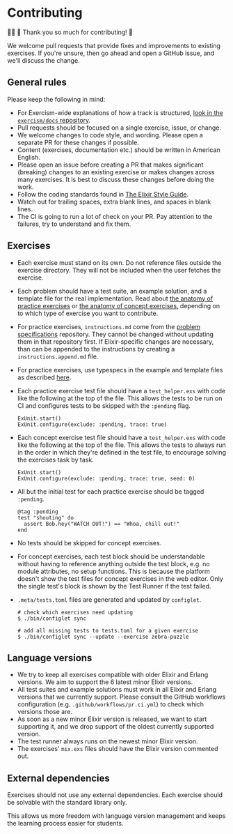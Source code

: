 # Contributing

👋🏽 👋  Thank you so much for contributing! 🎉

We welcome pull requests that provide fixes and improvements to existing exercises. If you're unsure, then go ahead and open a GitHub issue, and we'll discuss the change.

## General rules

Please keep the following in mind:

- For Exercism-wide explanations of how a track is structured, [look in the `exercism/docs` repository](https://github.com/exercism/docs/tree/main/building/tracks).
- Pull requests should be focused on a single exercise, issue, or change.
- We welcome changes to code style, and wording. Please open a separate PR for these changes if possible.
- Content (exercises, documentation etc.) should be written in American English.
- Please open an issue before creating a PR that makes significant (breaking) changes to an existing exercise or makes changes across many exercises. It is best to discuss these changes before doing the work.
- Follow the coding standards found in [The Elixir Style Guide](https://github.com/lexmag/elixir-style-guide).
- Watch out for trailing spaces, extra blank lines, and spaces in blank lines.
- The CI is going to run a lot of check on your PR. Pay attention to the failures, try to understand and fix them.

## Exercises

- Each exercise must stand on its own. Do not reference files outside the exercise directory. They will not be included when the user fetches the exercise.

- Each problem should have a test suite, an example solution, and a template file for the real implementation. Read about [the anatomy of practice exercises](https://github.com/exercism/docs/blob/main/building/tracks/practice-exercises.md) or [the anatomy of concept exercises](https://github.com/exercism/docs/blob/main/building/tracks/concept-exercises.md), depending on to which type of exercise you want to contribute.

- For practice exercises, `instructions.md` come from the [problem specifications](https://github.com/exercism/problem-specifications) repository. They cannot be changed without updating them in that repository first. If Elixir-specific changes are necessary, than can be appended to the instructions by creating a `instructions.append.md` file.

- For practice exercises, use typespecs in the example and template files as described [here](http://elixir-lang.org/getting-started/typespecs-and-behaviours.html).

- Each practice exercise test file should have a `test_helper.exs` with code like the following at the top of the file. This allows the tests to be run on CI and configures tests to be skipped with the `:pending` flag.

  ```
  ExUnit.start()
  ExUnit.configure(exclude: :pending, trace: true)
  ```

- Each concept exercise test file should have a `test_helper.exs` with code like the following at the top of the file. This allows the tests to always run in the order in which they're defined in the test file, to encourage solving the exercises task by task.

  ```
  ExUnit.start()
  ExUnit.configure(exclude: :pending, trace: true, seed: 0)
  ```

- All but the initial test for each practice exercise should be tagged `:pending`.

  ```
  @tag :pending
  test "shouting" do
    assert Bob.hey("WATCH OUT!") == "Whoa, chill out!"
  end
  ```

- No tests should be skipped for concept exercises.

- For concept exercises, each test block should be understandable without having to reference anything outside the test block, e.g. no module attributes, no setup functions. This is because the platform doesn't show the test files for concept exercises in the web editor. Only the single test's block is shown by the Test Runner if the test failed.

- `.meta/tests.toml` files are generated and updated by `configlet`.

  ```
  # check which exercises need updating
  $ ./bin/configlet sync
  
  # add all missing tests to tests.toml for a given exercise
  $ ./bin/configlet sync --update --exercise zebra-puzzle
  ```

## Language versions

- We try to keep all exercises compatible with older Elixir and Erlang versions. We aim to support the 6 latest minor Elixir versions.
- All test suites and example solutions must work in all Elixir and Erlang versions that we currently support. Please consult the GitHub workflows configuration (e.g. `.github/workflows/pr.ci.yml`) to check which versions those are.
- As soon as a new minor Elixir version is released, we want to start supporting it, and we drop support of the oldest currently supported version.
- The test runner always runs on the newest minor Elixir version.
- The exercises' `mix.exs` files should have the Elixir version commented out.

## External dependencies

Exercises should not use any external dependencies. Each exercise should be solvable with the standard library only.

This allows us more freedom with language version management and keeps the learning process easier for students.
